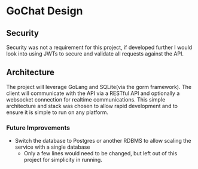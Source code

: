 # GoChat Design

## Security
Security was not a requirement for this project, if developed further I would look into using JWTs to secure and validate all requests against the API.

## Architecture
The project will leverage GoLang and SQLite(via the gorm framework). The client will communicate with the API via a RESTful API and optionally a websocket connection for realtime communications. This simple architecture and stack was chosen to allow rapid development and to ensure it is simple to run on any platform.

### Future Improvements
- Switch the database to Postgres or another RDBMS to allow scaling the service with a single database
  - Only a few lines would need to be changed, but left out of this project for simplicity in running.